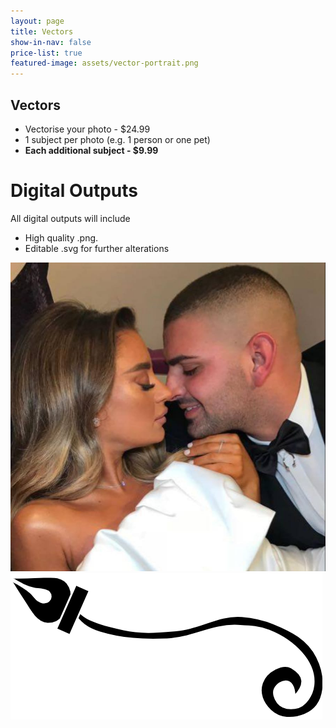 ```yaml
---
layout: page
title: Vectors
show-in-nav: false
price-list: true
featured-image: assets/vector-portrait.png
---
```


## Vectors

- Vectorise your photo - $24.99
- 1 subject per photo (e.g. 1 person or one pet)
- **Each additional subject - $9.99**

# Digital Outputs
All digital outputs will include

- High quality .png.
- Editable .svg for further alterations

![photo portrait before vectorising](/assets/photo-portrait.png)
![divider](/assets/divider-left.png)
